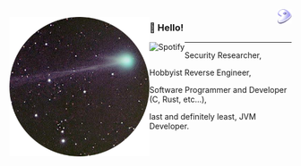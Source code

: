 <a href="https://gentoo.org">
     <img
          align="right" alt="Gentoo Linux" width="25"
          src="/assets/gentoo.svg"
     />
</a>

<img
     align="left" alt="Scherso" width="250px"
     src="/assets/Scherso.png"
/>

<h3 align="left">

   👋 Hello! 

</h3>

<a href="https://open.spotify.com/user/7xiu2hms0kghfyn9b2iw91dms?si=QyYfNVUVQQ-E89r2sDZXHA">
     <img
          align="left" alt="Spotify"
          src="https://img.shields.io/badge/-sam-1DB954?&style=flat-square&logo=spotify&logoColor=white"
     />
</a>

<hr>

Security Researcher, 

Hobbyist Reverse Engineer, 

Software Programmer and Developer (C, Rust, etc...), 

last and definitely least, JVM Developer.

<!---
Scherso/Scherso is a ✨ special ✨ repository because its `README.md` (this file) appears on your GitHub profile.
You can click the Preview link to take a look at your changes.
--->

